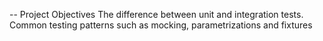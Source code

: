 -- Project Objectives
The difference between unit and integration tests.
Common testing patterns such as mocking, parametrizations and fixtures